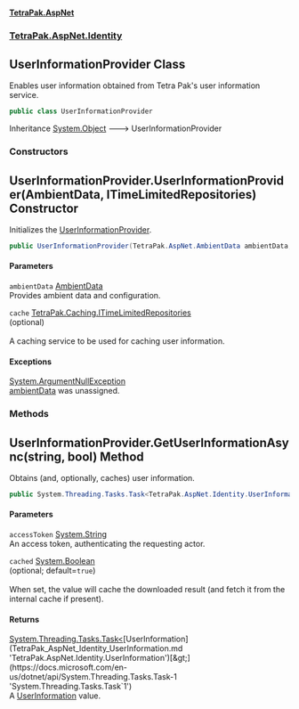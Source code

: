 #### [TetraPak.AspNet](index.md 'index')
### [TetraPak.AspNet.Identity](TetraPak_AspNet_Identity.md 'TetraPak.AspNet.Identity')
## UserInformationProvider Class
Enables user information obtained from Tetra Pak's user information service.  
```csharp
public class UserInformationProvider
```

Inheritance [System.Object](https://docs.microsoft.com/en-us/dotnet/api/System.Object 'System.Object') &#129106; UserInformationProvider  
### Constructors
<a name='TetraPak_AspNet_Identity_UserInformationProvider_UserInformationProvider(TetraPak_AspNet_AmbientData_TetraPak_Caching_ITimeLimitedRepositories)'></a>
## UserInformationProvider.UserInformationProvider(AmbientData, ITimeLimitedRepositories) Constructor
Initializes the [UserInformationProvider](TetraPak_AspNet_Identity_UserInformationProvider.md 'TetraPak.AspNet.Identity.UserInformationProvider').  
```csharp
public UserInformationProvider(TetraPak.AspNet.AmbientData ambientData, TetraPak.Caching.ITimeLimitedRepositories cache=null);
```
#### Parameters
<a name='TetraPak_AspNet_Identity_UserInformationProvider_UserInformationProvider(TetraPak_AspNet_AmbientData_TetraPak_Caching_ITimeLimitedRepositories)_ambientData'></a>
`ambientData` [AmbientData](TetraPak_AspNet_AmbientData.md 'TetraPak.AspNet.AmbientData')  
Provides ambient data and configuration.  
  
<a name='TetraPak_AspNet_Identity_UserInformationProvider_UserInformationProvider(TetraPak_AspNet_AmbientData_TetraPak_Caching_ITimeLimitedRepositories)_cache'></a>
`cache` [TetraPak.Caching.ITimeLimitedRepositories](https://docs.microsoft.com/en-us/dotnet/api/TetraPak.Caching.ITimeLimitedRepositories 'TetraPak.Caching.ITimeLimitedRepositories')  
(optional)<br/>  
A caching service to be used for caching user information.  
  
#### Exceptions
[System.ArgumentNullException](https://docs.microsoft.com/en-us/dotnet/api/System.ArgumentNullException 'System.ArgumentNullException')  
[ambientData](TetraPak_AspNet_Identity_UserInformationProvider.md#TetraPak_AspNet_Identity_UserInformationProvider_UserInformationProvider(TetraPak_AspNet_AmbientData_TetraPak_Caching_ITimeLimitedRepositories)_ambientData 'TetraPak.AspNet.Identity.UserInformationProvider.UserInformationProvider(TetraPak.AspNet.AmbientData, TetraPak.Caching.ITimeLimitedRepositories).ambientData') was unassigned.  
            
  
### Methods
<a name='TetraPak_AspNet_Identity_UserInformationProvider_GetUserInformationAsync(string_bool)'></a>
## UserInformationProvider.GetUserInformationAsync(string, bool) Method
Obtains (and, optionally, caches) user information.   
```csharp
public System.Threading.Tasks.Task<TetraPak.AspNet.Identity.UserInformation> GetUserInformationAsync(string accessToken, bool cached=true);
```
#### Parameters
<a name='TetraPak_AspNet_Identity_UserInformationProvider_GetUserInformationAsync(string_bool)_accessToken'></a>
`accessToken` [System.String](https://docs.microsoft.com/en-us/dotnet/api/System.String 'System.String')  
An access token, authenticating the requesting actor.   
  
<a name='TetraPak_AspNet_Identity_UserInformationProvider_GetUserInformationAsync(string_bool)_cached'></a>
`cached` [System.Boolean](https://docs.microsoft.com/en-us/dotnet/api/System.Boolean 'System.Boolean')  
(optional; default=`true`)<br/>  
When set, the value will cache the downloaded result (and fetch it from the internal cache if present).   
  
#### Returns
[System.Threading.Tasks.Task&lt;](https://docs.microsoft.com/en-us/dotnet/api/System.Threading.Tasks.Task-1 'System.Threading.Tasks.Task`1')[UserInformation](TetraPak_AspNet_Identity_UserInformation.md 'TetraPak.AspNet.Identity.UserInformation')[&gt;](https://docs.microsoft.com/en-us/dotnet/api/System.Threading.Tasks.Task-1 'System.Threading.Tasks.Task`1')  
A [UserInformation](TetraPak_AspNet_Identity_UserInformation.md 'TetraPak.AspNet.Identity.UserInformation') value.  
  
